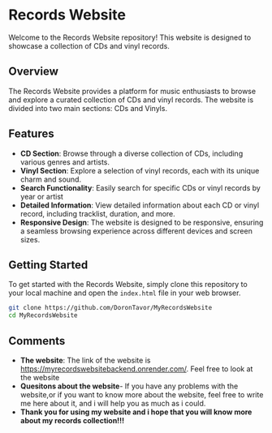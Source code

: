 # Records Website

Welcome to the Records Website repository! This website is designed to showcase a collection of CDs and vinyl records.

## Overview

The Records Website provides a platform for music enthusiasts to browse and explore a curated collection of CDs and vinyl records. The website is divided into two main sections: CDs and Vinyls.

## Features

- **CD Section**: Browse through a diverse collection of CDs, including various genres and artists.
- **Vinyl Section**: Explore a selection of vinyl records, each with its unique charm and sound.
- **Search Functionality**: Easily search for specific CDs or vinyl records by year or artist
- **Detailed Information**: View detailed information about each CD or vinyl record, including tracklist, duration, and more.
- **Responsive Design**: The website is designed to be responsive, ensuring a seamless browsing experience across different devices and screen sizes.

## Getting Started

To get started with the Records Website, simply clone this repository to your local machine and open the `index.html` file in your web browser.

```bash
git clone https://github.com/DoronTavor/MyRecordsWebsite
cd MyRecordsWebsite
```
## Comments

- **The website**: The link of the website is https://myrecordswebsitebackend.onrender.com/. Feel free to look at the website
- **Quesitons about the website**- If you have any problems with the website,or if you want to know more about the website, feel free to write me here about it, and i will help you as much as i could.
-  **Thank you for using my website and i hope that you will know more about my records collection!!!**
